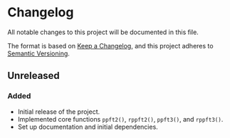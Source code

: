 # Changelog

All notable changes to this project will be documented in this file.

The format is based on [Keep a Changelog](https://keepachangelog.com/en/1.1.0/),
and this project adheres to [Semantic Versioning](https://semver.org/spec/v2.0.0.html).

## Unreleased

### Added

- Initial release of the project.
- Implemented core functions `ppft2()`, `rppft2()`, `ppft3()`, and `rppft3()`.
- Set up documentation and initial dependencies.

